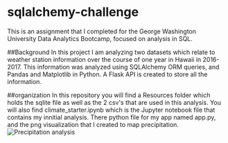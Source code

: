 # sqlalchemy-challenge
This is an assignment that I completed for the George Washington University Data Analytics Bootcamp, focused on analysis in SQL.

##Background
In this project I am analyzing two datasets which relate to weather station information over the course of one year in Hawaii in 2016-2017. This information was analyzed using SQLAlchemy ORM queries, and Pandas and Matplotlib in Python. A Flask API is created to store all the information.

##organization
In this repository you will find a Resources folder which holds the sqlite file as well as the 2 csv's that are used in this analysis. You will also find climate_starter.ipynb which is the Jupyter notebook file that contains my innitial analysis. There python file for my app named app.py, and the png visualization that I created to map precipitation.
![Precipitation analysis](https://user-images.githubusercontent.com/119632669/226222595-3c0c167d-c1b1-4f86-a930-e832b72082e9.png)
